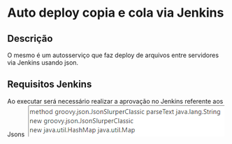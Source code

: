 # Auto deploy copia e cola via Jenkins
## Descrição
O mesmo é um autosserviço que faz deploy de arquivos entre servidores via Jenkins usando json.

## Requisitos Jenkins
Ao executar será necessário realizar a aprovação no Jenkins referente aos Jsons
![alt text](https://github.com/lucasrodriguesdelira/auto-deploy-iis/blob/main/apro.PNG?raw=true)
